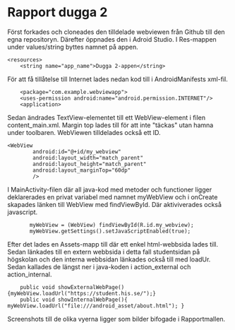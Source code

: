 
# Rapport dugga 2

Först forkades och cloneades den tilldelade webviewen från Github till den egna repositoryn. 
Därefter öppnades den i Adroid Studio. 
I Res-mappen under values/string byttes namnet på appen.
```
<resources>
    <string name="app_name">Dugga 2-appen</string>
```

För att få tillåtelse till Internet lades nedan kod till i AndroidManifests xml-fil.
```
    <package="com.example.webviewapp">
    <uses-permission android:name="android.permission.INTERNET"/>
    <application>
```

Sedan ändrades TextView-elementet till ett WebView-element i filen content_main.xml. Margin top 
lades till för att inte "täckas" utan hamna under toolbaren. WebViewen tilldelades också ett ID.
```
<WebView
        android:id="@+id/my_webview"
        android:layout_width="match_parent"
        android:layout_height="match_parent"
        android:layout_marginTop="60dp"
        />
```

I MainActivity-filen där all java-kod med metoder och functioner ligger deklarerades en privat variabel
med namnet myWebView och i onCreate skapades länken till WebView med findViewById. Där aktiviverades
också javascript.
```
       myWebView = (WebView) findViewById(R.id.my_webview);
       myWebView.getSettings().setJavaScriptEnabled(true);
```
Efter det lades en Assets-mapp till där ett enkel html-webbsida lades till. Sedan länkades till en
extern webbsida i detta fall studentsidan på högskolan och den interna webbsidan länkades också till
med loadUr. Sedan kallades de längst ner i java-koden i action_external och action_internal.
```
    public void showExternalWebPage(){myWebView.loadUrl("https://student.his.se/");}
    public void showInternalWebPage(){ myWebView.loadUrl("file:///android_asset/about.html"); }

```

Screenshots till de olika vyerna ligger som bilder bifogade i Rapportmallen.

